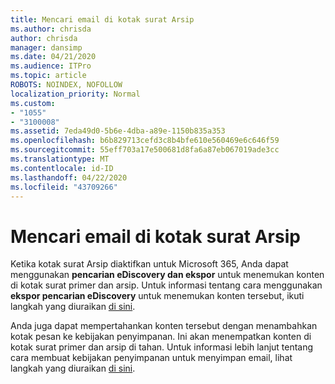 ```yaml
---
title: Mencari email di kotak surat Arsip
ms.author: chrisda
author: chrisda
manager: dansimp
ms.date: 04/21/2020
ms.audience: ITPro
ms.topic: article
ROBOTS: NOINDEX, NOFOLLOW
localization_priority: Normal
ms.custom:
- "1055"
- "3100008"
ms.assetid: 7eda49d0-5b6e-4dba-a89e-1150b835a353
ms.openlocfilehash: b6b829713cefd3c8b4bfe610e560469e6c646f59
ms.sourcegitcommit: 55eff703a17e500681d8fa6a87eb067019ade3cc
ms.translationtype: MT
ms.contentlocale: id-ID
ms.lasthandoff: 04/22/2020
ms.locfileid: "43709266"
---
```

# <a name="search-for-email-in-the-archive-mailbox"></a>Mencari email di kotak surat Arsip

Ketika kotak surat Arsip diaktifkan untuk Microsoft 365, Anda dapat menggunakan **pencarian eDiscovery dan ekspor** untuk menemukan konten di kotak surat primer dan arsip. Untuk informasi tentang cara menggunakan **ekspor pencarian eDiscovery** untuk menemukan konten tersebut, ikuti langkah yang diuraikan [di sini](https://docs.microsoft.com/office365/securitycompliance/export-search-results).
  
Anda juga dapat mempertahankan konten tersebut dengan menambahkan kotak pesan ke kebijakan penyimpanan. Ini akan menempatkan konten di kotak surat primer dan arsip di tahan. Untuk informasi lebih lanjut tentang cara membuat kebijakan penyimpanan untuk menyimpan email, lihat langkah yang diuraikan [di sini](https://docs.microsoft.com/Office365/securitycompliance/retention-policies).
  